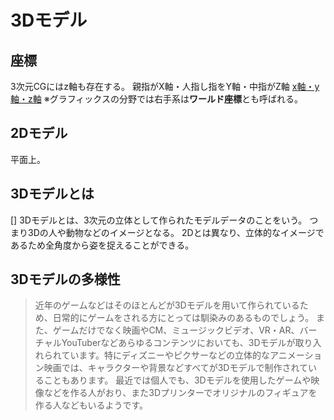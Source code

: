 # 3Dモデル

## 座標

3次元CGにはz軸も存在する。
親指がX軸・人指し指をY軸・中指がZ軸
[x軸・y軸・z軸](http://www.f.waseda.jp/moriya/PUBLIC_HTML/education/classes/infomath6/applet/fractal/coord/)
※グラフィックスの分野では右手系は**ワールド座標**とも呼ばれる。

## 2Dモデル

平面上。

## 3Dモデルとは

[]
3Dモデルとは、3次元の立体として作られたモデルデータのことをいう。
つまり3Dの人や動物などのイメージとなる。
2Dとは異なり、立体的なイメージであるため全角度から姿を捉えることができる。

## 3Dモデルの多様性

>近年のゲームなどはそのほとんどが3Dモデルを用いて作られているため、日常的にゲームをされる方にとっては馴染みのあるものでしょう。
>また、ゲームだけでなく映画やCM、ミュージックビデオ、VR・AR、バーチャルYouTuberなどあらゆるコンテンツにおいても、3Dモデルが取り入れられています。特にディズニーやピクサーなどの立体的なアニメーション映画では、キャラクターや背景などすべてが3Dモデルで制作されていることもあります。
>最近では個人でも、3Dモデルを使用したゲームや映像などを作る人がおり、また3Dプリンターでオリジナルのフィギュアを作る人などもいるようです。






